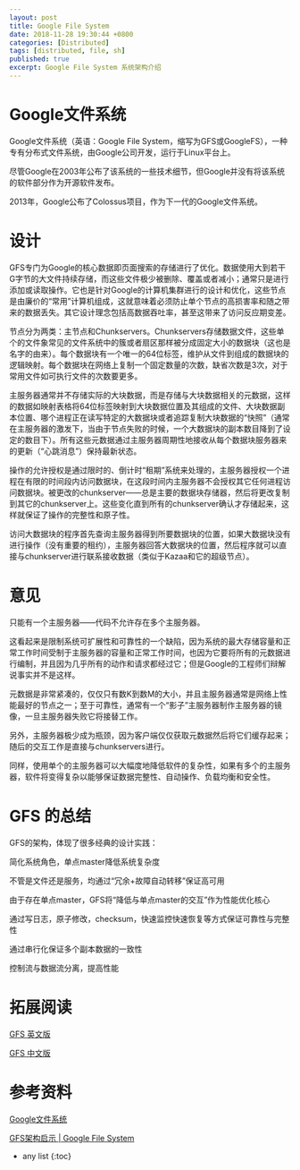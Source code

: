 ```yaml
---
layout: post
title: Google File System
date: 2018-11-28 19:30:44 +0800
categories: [Distributed]
tags: [distributed, file, sh]
published: true
excerpt: Google File System 系统架构介绍
---
```


# Google文件系统

Google文件系统（英语：Google File System，缩写为GFS或GoogleFS），一种专有分布式文件系统，由Google公司开发，运行于Linux平台上。

尽管Google在2003年公布了该系统的一些技术细节，但Google并没有将该系统的软件部分作为开源软件发布。

2013年，Google公布了Colossus项目，作为下一代的Google文件系统。

# 设计

GFS专门为Google的核心数据即页面搜索的存储进行了优化。数据使用大到若干G字节的大文件持续存储，而这些文件极少被删除、覆盖或者减小；通常只是进行添加或读取操作。它也是针对Google的计算机集群进行的设计和优化，这些节点是由廉价的“常用”计算机组成，这就意味着必须防止单个节点的高损害率和随之带来的数据丢失。其它设计理念包括高数据吞吐率，甚至这带来了访问反应期变差。

节点分为两类：主节点和Chunkservers。Chunkservers存储数据文件，这些单个的文件象常见的文件系统中的簇或者扇区那样被分成固定大小的数据块（这也是名字的由来）。每个数据块有一个唯一的64位标签，维护从文件到组成的数据块的逻辑映射。每个数据块在网络上复制一个固定数量的次数，缺省次数是3次，对于常用文件如可执行文件的次数要更多。

主服务器通常并不存储实际的大块数据，而是存储与大块数据相关的元数据，这样的数据如映射表格将64位标签映射到大块数据位置及其组成的文件、大块数据副本位置、哪个进程正在读写特定的大数据块或者追踪复制大块数据的“快照”（通常在主服务器的激发下，当由于节点失败的时候，一个大数据块的副本数目降到了设定的数目下）。所有这些元数据通过主服务器周期性地接收从每个数据块服务器来的更新（“心跳消息”）保持最新状态。

操作的允许授权是通过限时的、倒计时“租期”系统来处理的，主服务器授权一个进程在有限的时间段内访问数据块，在这段时间内主服务器不会授权其它任何进程访问数据块。被更改的chunkserver——总是主要的数据块存储器，然后将更改复制到其它的chunkserver上。这些变化直到所有的chunkserver确认才存储起来，这样就保证了操作的完整性和原子性。

访问大数据块的程序首先查询主服务器得到所要数据块的位置，如果大数据块没有进行操作（没有重要的租约），主服务器回答大数据块的位置，然后程序就可以直接与chunkserver进行联系接收数据（类似于Kazaa和它的超级节点）。

# 意见

只能有一个主服务器——代码不允许存在多个主服务器。

这看起来是限制系统可扩展性和可靠性的一个缺陷，因为系统的最大存储容量和正常工作时间受制于主服务器的容量和正常工作时间，也因为它要将所有的元数据进行编制，并且因为几乎所有的动作和请求都经过它；但是Google的工程师们辩解说事实并不是这样。

元数据是非常紧凑的，仅仅只有数K到数M的大小，并且主服务器通常是网络上性能最好的节点之一；至于可靠性，通常有一个“影子”主服务器制作主服务器的镜像，一旦主服务器失败它将接替工作。

另外，主服务器极少成为瓶颈，因为客户端仅仅获取元数据然后将它们缓存起来；随后的交互工作是直接与chunkservers进行。

同样，使用单个的主服务器可以大幅度地降低软件的复杂性，如果有多个的主服务器，软件将变得复杂以能够保证数据完整性、自动操作、负载均衡和安全性。


# GFS 的总结

GFS的架构，体现了很多经典的设计实践：

简化系统角色，单点master降低系统复杂度

不管是文件还是服务，均通过“冗余+故障自动转移”保证高可用

由于存在单点master，GFS将“降低与单点master的交互”作为性能优化核心

通过写日志，原子修改，checksum，快速监控快速恢复等方式保证可靠性与完整性

通过串行化保证多个副本数据的一致性

控制流与数据流分离，提高性能

# 拓展阅读

[GFS 英文版](https://static.googleusercontent.com/media/research.google.com/zh-CN//archive/gfs-sosp2003.pdf)

[GFS 中文版](http://blog.bizcloudsoft.com/wp-content/uploads/Google-File-System%E4%B8%AD%E6%96%87%E7%89%88_1.0.pdf)

# 参考资料

[Google文件系统](https://zh.wikipedia.org/wiki/Google%E6%AA%94%E6%A1%88%E7%B3%BB%E7%B5%B1)

[GFS架构启示 | Google File System](https://mp.weixin.qq.com/s/eQ6BwLU9Twi_O9_99Ltviw)

* any list
{:toc}
